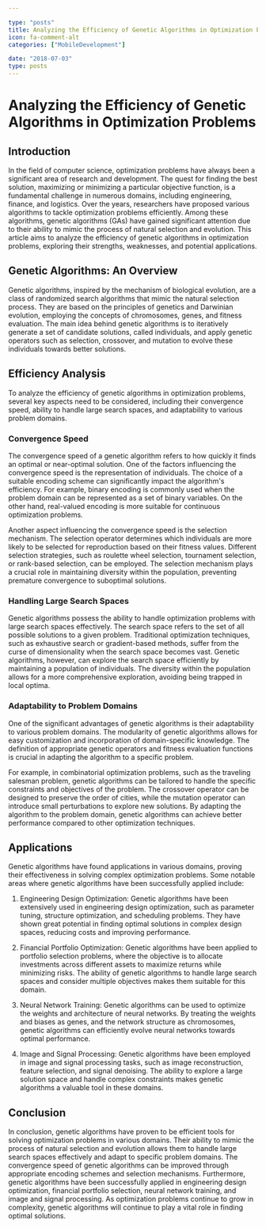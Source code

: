 ```yaml
---

type: "posts"
title: Analyzing the Efficiency of Genetic Algorithms in Optimization Problems
icon: fa-comment-alt
categories: ["MobileDevelopment"]

date: "2018-07-03"
type: posts
---
```





# Analyzing the Efficiency of Genetic Algorithms in Optimization Problems

## Introduction

In the field of computer science, optimization problems have always been a significant area of research and development. The quest for finding the best solution, maximizing or minimizing a particular objective function, is a fundamental challenge in numerous domains, including engineering, finance, and logistics. Over the years, researchers have proposed various algorithms to tackle optimization problems efficiently. Among these algorithms, genetic algorithms (GAs) have gained significant attention due to their ability to mimic the process of natural selection and evolution. This article aims to analyze the efficiency of genetic algorithms in optimization problems, exploring their strengths, weaknesses, and potential applications.

## Genetic Algorithms: An Overview

Genetic algorithms, inspired by the mechanism of biological evolution, are a class of randomized search algorithms that mimic the natural selection process. They are based on the principles of genetics and Darwinian evolution, employing the concepts of chromosomes, genes, and fitness evaluation. The main idea behind genetic algorithms is to iteratively generate a set of candidate solutions, called individuals, and apply genetic operators such as selection, crossover, and mutation to evolve these individuals towards better solutions.

## Efficiency Analysis

To analyze the efficiency of genetic algorithms in optimization problems, several key aspects need to be considered, including their convergence speed, ability to handle large search spaces, and adaptability to various problem domains.

### Convergence Speed

The convergence speed of a genetic algorithm refers to how quickly it finds an optimal or near-optimal solution. One of the factors influencing the convergence speed is the representation of individuals. The choice of a suitable encoding scheme can significantly impact the algorithm's efficiency. For example, binary encoding is commonly used when the problem domain can be represented as a set of binary variables. On the other hand, real-valued encoding is more suitable for continuous optimization problems.

Another aspect influencing the convergence speed is the selection mechanism. The selection operator determines which individuals are more likely to be selected for reproduction based on their fitness values. Different selection strategies, such as roulette wheel selection, tournament selection, or rank-based selection, can be employed. The selection mechanism plays a crucial role in maintaining diversity within the population, preventing premature convergence to suboptimal solutions.

### Handling Large Search Spaces

Genetic algorithms possess the ability to handle optimization problems with large search spaces effectively. The search space refers to the set of all possible solutions to a given problem. Traditional optimization techniques, such as exhaustive search or gradient-based methods, suffer from the curse of dimensionality when the search space becomes vast. Genetic algorithms, however, can explore the search space efficiently by maintaining a population of individuals. The diversity within the population allows for a more comprehensive exploration, avoiding being trapped in local optima.

### Adaptability to Problem Domains

One of the significant advantages of genetic algorithms is their adaptability to various problem domains. The modularity of genetic algorithms allows for easy customization and incorporation of domain-specific knowledge. The definition of appropriate genetic operators and fitness evaluation functions is crucial in adapting the algorithm to a specific problem.

For example, in combinatorial optimization problems, such as the traveling salesman problem, genetic algorithms can be tailored to handle the specific constraints and objectives of the problem. The crossover operator can be designed to preserve the order of cities, while the mutation operator can introduce small perturbations to explore new solutions. By adapting the algorithm to the problem domain, genetic algorithms can achieve better performance compared to other optimization techniques.

## Applications

Genetic algorithms have found applications in various domains, proving their effectiveness in solving complex optimization problems. Some notable areas where genetic algorithms have been successfully applied include:

1. Engineering Design Optimization: Genetic algorithms have been extensively used in engineering design optimization, such as parameter tuning, structure optimization, and scheduling problems. They have shown great potential in finding optimal solutions in complex design spaces, reducing costs and improving performance.

2. Financial Portfolio Optimization: Genetic algorithms have been applied to portfolio selection problems, where the objective is to allocate investments across different assets to maximize returns while minimizing risks. The ability of genetic algorithms to handle large search spaces and consider multiple objectives makes them suitable for this domain.

3. Neural Network Training: Genetic algorithms can be used to optimize the weights and architecture of neural networks. By treating the weights and biases as genes, and the network structure as chromosomes, genetic algorithms can efficiently evolve neural networks towards optimal performance.

4. Image and Signal Processing: Genetic algorithms have been employed in image and signal processing tasks, such as image reconstruction, feature selection, and signal denoising. The ability to explore a large solution space and handle complex constraints makes genetic algorithms a valuable tool in these domains.

## Conclusion

In conclusion, genetic algorithms have proven to be efficient tools for solving optimization problems in various domains. Their ability to mimic the process of natural selection and evolution allows them to handle large search spaces effectively and adapt to specific problem domains. The convergence speed of genetic algorithms can be improved through appropriate encoding schemes and selection mechanisms. Furthermore, genetic algorithms have been successfully applied in engineering design optimization, financial portfolio selection, neural network training, and image and signal processing. As optimization problems continue to grow in complexity, genetic algorithms will continue to play a vital role in finding optimal solutions.